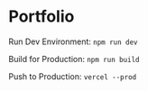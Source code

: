 # Portfolio

Run Dev Environment: `npm run dev`

Build for Production: `npm run build`

Push to Production: `vercel --prod`
